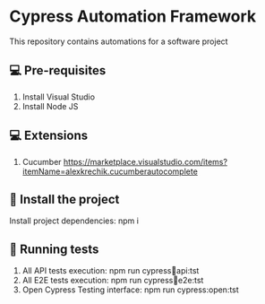 # Cypress Automation Framework

This repository contains automations for a software project


## 💻 Pre-requisites

1. Install Visual Studio
2. Install Node JS


## 💻 Extensions

1. Cucumber https://marketplace.visualstudio.com/items?itemName=alexkrechik.cucumberautocomplete


## 🚀 Install the project

Install project dependencies: npm i


## 🧪 Running tests

1. All API tests execution: npm run cypress:runner:api:tst
2. All E2E tests execution: npm run cypress:runner:e2e:tst
3. Open Cypress Testing interface: npm run cypress:open:tst



